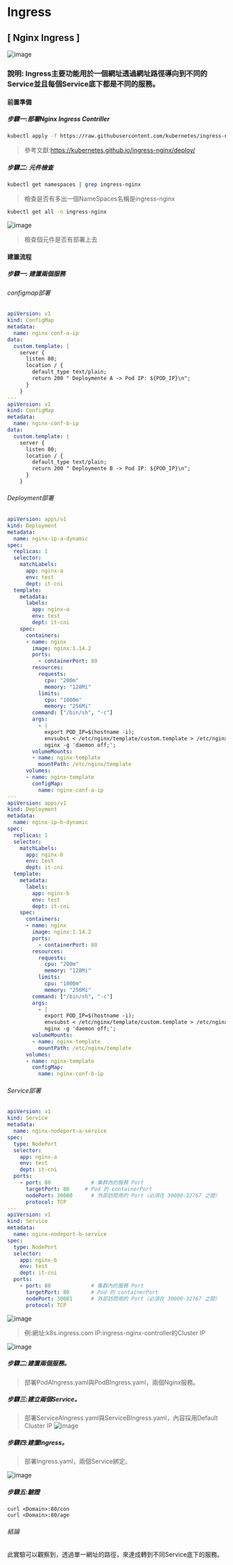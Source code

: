 # Ingress
## [ Nginx Ingress ] 
![image](https://user-images.githubusercontent.com/39659664/225511954-b2cc0554-7a4a-46f1-b003-fa448cdac74e.png)
### 說明: Ingress主要功能用於一個網址透過網址路徑導向到不同的Service並且每個Service底下都是不同的服務。
#### 前置準備
##### 步驟一:部署Nginx Ingress Contriller
```bash
kubectl apply -f https://raw.githubusercontent.com/kubernetes/ingress-nginx/controller-v1.6.4/deploy/static/provider/cloud/deploy.yaml
```
> 參考文獻:https://kubernetes.github.io/ingress-nginx/deploy/
##### 步驟二: 元件檢查
```bash
kubectl get namespaces | grep ingress-nginx
```
> 檢查是否有多出一個NameSpaces名稱是ingress-nginx
```bash
kubectl get all -n ingress-nginx
```
![image](https://user-images.githubusercontent.com/39659664/225531521-a73b1957-7268-4a20-8ac5-d1d9e0a20054.png)
> 檢查個元件是否有部署上去

#### 建置流程
##### 步驟一: 建置兩個服務
###### configmap部署
```yaml
apiVersion: v1
kind: ConfigMap
metadata:
  name: nginx-conf-a-ip
data:
  custom.template: |
    server {
      listen 80;
      location / {
        default_type text/plain;
        return 200 " Deploymente A -> Pod IP: ${POD_IP}\n";
      }
    }
---
apiVersion: v1
kind: ConfigMap
metadata:
  name: nginx-conf-b-ip
data:
  custom.template: |
    server {
      listen 80;
      location / {
        default_type text/plain;
        return 200 " Deploymente B -> Pod IP: ${POD_IP}\n";
      }
    }
```
###### Deployment部署
```yaml
apiVersion: apps/v1
kind: Deployment
metadata:
  name: nginx-ip-a-dynamic
spec:
  replicas: 1
  selector:
    matchLabels:
      app: nginx-a
      env: test
      dept: it-cni
  template:
    metadata:
      labels:
        app: nginx-a
        env: test
        dept: it-cni
    spec:
      containers:
      - name: nginx
        image: nginx:1.14.2
        ports:
          - containerPort: 80
        resources:
          requests:
            cpu: "200m"
            memory: "128Mi"
          limits:
            cpu: "1000m"
            memory: "256Mi"        
        command: ["/bin/sh", "-c"]
        args:
          - |
            export POD_IP=$(hostname -i);
            envsubst < /etc/nginx/template/custom.template > /etc/nginx/conf.d/default.conf;
            nginx -g 'daemon off;';
        volumeMounts:
        - name: nginx-template
          mountPath: /etc/nginx/template
      volumes:
      - name: nginx-template
        configMap:
          name: nginx-conf-a-ip
---
apiVersion: apps/v1
kind: Deployment
metadata:
  name: nginx-ip-b-dynamic
spec:
  replicas: 1
  selector:
    matchLabels:
      app: nginx-b
      env: test
      dept: it-cni
  template:
    metadata:
      labels:
        app: nginx-b
        env: test
        dept: it-cni
    spec:
      containers:
      - name: nginx
        image: nginx:1.14.2
        ports:
          - containerPort: 80
        resources:
          requests:
            cpu: "200m"
            memory: "128Mi"
          limits:
            cpu: "1000m"
            memory: "256Mi"
        command: ["/bin/sh", "-c"]
        args:
          - |
            export POD_IP=$(hostname -i);
            envsubst < /etc/nginx/template/custom.template > /etc/nginx/conf.d/default.conf;
            nginx -g 'daemon off;';
        volumeMounts:
        - name: nginx-template
          mountPath: /etc/nginx/template
      volumes:
      - name: nginx-template
        configMap:
          name: nginx-conf-b-ip
```
###### Service部署
```yaml
apiVersion: v1
kind: Service
metadata:
  name: nginx-nodeport-a-service
spec:
  type: NodePort
  selector:
    app: nginx-a
    env: test
    dept: it-cni
  ports:
    - port: 80             # 集群內的服務 Port
      targetPort: 80     # Pod 的 containerPort
      nodePort: 30080      # 外部訪問用的 Port（必須在 30000-32767 之間）
      protocol: TCP
---
apiVersion: v1
kind: Service
metadata:
  name: nginx-nodeport-b-service
spec:
  type: NodePort
  selector:
    app: nginx-b
    env: test
    dept: it-cni
  ports:
    - port: 80             # 集群內的服務 Port
      targetPort: 80       # Pod 的 containerPort
      nodePort: 30081      # 外部訪問用的 Port（必須在 30000-32767 之間）
      protocol: TCP
```
![image](https://user-images.githubusercontent.com/39659664/225532573-511311ae-99dc-42cb-a44d-bbf9cff611dd.png)
> 例:網址:k8s.ingress.com IP:ingress-nginx-controller的Cluster IP

![image](https://user-images.githubusercontent.com/39659664/225533083-d8e58dad-7430-40a2-84fc-7afe4d3e678e.png)
##### 步驟二:建置兩個服務。
> 部署PodAIngress.yaml與PodBIngress.yaml，兩個Nginx服務。
##### 步驟三:建立兩個Service。
> 部署ServiceAIngress.yaml與ServiceBIngress.yaml，內容採用Default Cluster IP 
![image](https://user-images.githubusercontent.com/39659664/225514278-fa4ad363-5244-438a-a0da-4938adbf62bd.png)

##### 步驟四:建置Ingress。
> 部署Ingress.yaml，兩個Service綁定。

![image](https://user-images.githubusercontent.com/39659664/225515231-3e182fde-6eb7-4daf-9016-9b7c1e350713.png)
##### 步驟五:驗證
    curl <Domain>:80/con
    curl <Domain>:80/age
  
###### 結論
此實驗可以觀察到，透過單一網址的路徑，來達成轉到不同Service底下的服務。
